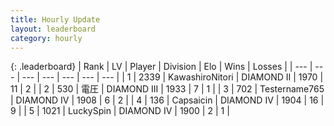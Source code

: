 ```yaml
---
title: Hourly Update
layout: leaderboard
category: hourly
---
```


{: .leaderboard}
| Rank | LV | Player | Division | Elo | Wins | Losses |
| --- | --- | --- | --- | --- | --- | --- |
| <span data-change="0">1</span> | 2339 | <span title="ID: 164871">KawashiroNitori</span> | DIAMOND II | <span data-change="0">1970</span> | <span data-change="0">11</span> | <span data-change="0">2</span> |
| <span data-change="0">2</span> | 530 | <span title="ID: 407707">電圧</span> | DIAMOND III | <span data-change="0">1933</span> | <span data-change="0">7</span> | <span data-change="0">1</span> |
| <span data-change="0">3</span> | 702 | <span title="ID: 188640">Testername765</span> | DIAMOND IV | <span data-change="0">1908</span> | <span data-change="0">6</span> | <span data-change="0">2</span> |
| <span data-change="6">4</span> | 136 | <span title="ID: 646123">Capsaicin</span> | DIAMOND IV | <span data-change="61">1904</span> | <span data-change="6">16</span> | <span data-change="1">9</span> |
| <span data-change="-1">5</span> | 1021 | <span title="ID: 498412">LuckySpin</span> | DIAMOND IV | <span data-change="0">1900</span> | <span data-change="0">2</span> | <span data-change="0">1</span> |